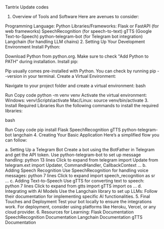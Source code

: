 Tantrix Update codes 

1. Overview of Tools and Software
Here are avenues to consider:

Programming Language: Python
Libraries/Frameworks:
Flask or FastAPI (for web frameworks)
SpeechRecognition (for speech-to-text)
gTTS (Google Text-to-Speech)
python-telegram-bot (for Telegram bot integration)
Langchain (for handling LLM chains)
2. Setting Up Your Development Environment
Install Python:

Download Python from python.org.
Make sure to check "Add Python to PATH" during installation.
Install pip:

Pip usually comes pre-installed with Python. You can check by running pip --version in your terminal.
Create a Virtual Environment:

Navigate to your project folder and create a virtual environment:
bash

Run
Copy code
python -m venv venv
Activate the virtual environment:
Windows: venv\Scripts\activate
Mac/Linux: source venv/bin/activate
3. Install Required Libraries
Run the following commands to install the required libraries:

bash

Run
Copy code
pip install Flask SpeechRecognition gTTS python-telegram-bot langchain
4. Creating Your Basic Application
Here’s a simplified flow you can follow:

a. Setting Up a Telegram Bot
Create a bot using the BotFather in Telegram and get the API token.
Use python-telegram-bot to set up message handling:
python
13 lines
Click to expand
from telegram import Update
from telegram.ext import Updater, CommandHandler, CallbackContext
...
b. Adding Speech Recognition
Use SpeechRecognition for handling voice messages:
python
7 lines
Click to expand
import speech_recognition as sr
...
c. Adding Text-to-Speech
Use gTTS for converting text to speech:
python
7 lines
Click to expand
from gtts import gTTS
import os
...
d. Integrating with AI Models
Use the Langchain library to set up LLMs:
Follow their documentation for implementing specific AI functionalities.
5. Final Touches and Deployment
Test your bot locally to ensure the integrations work.
For deployment, consider using platforms like Heroku, Vercel, or any cloud provider.
6. Resources for Learning:
Flask Documentation
SpeechRecognition Documentation
Langchain Documentation
gTTS Documentation